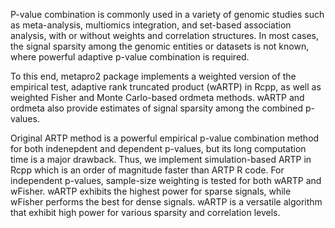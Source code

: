 P-value combination is commonly used in a variety of genomic studies such as meta-analysis, multiomics integration, and set-based association analysis, with or without weights and correlation structures. 
In most cases, the signal sparsity among the genomic entities or datasets is not known, where powerful adaptive p-value combination is required.

To this end, metapro2 package implements a weighted version of the empirical test, adaptive rank truncated product (wARTP) in Rcpp, as well as weighted Fisher and Monte Carlo-based ordmeta methods. 
wARTP and ordmeta also provide estimates of signal sparsity among the combined p-values.

Original ARTP method is a powerful empirical p-value combination method for both indenepdent and dependent p-values, but its long computation time is a major drawback. 
Thus, we implement simulation-based ARTP in Rcpp which is an order of magnitude faster than ARTP R code. For independent p-values, sample-size weighting is tested for both wARTP and wFisher. 
wARTP exhibits the highest power for sparse signals, while wFisher performs the best for dense signals. wARTP is a versatile algorithm that exhibit high power for various sparsity and correlation levels.
